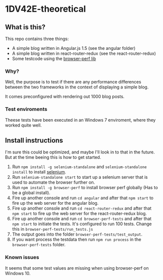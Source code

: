 # 1DV42E-theoretical

## What is this?

This repo contains three things:

- A simple blog written in Angular.js 1.5 (see the angular folder)
- A simple blog written in react-router-redux (see the react-router-redux)
- Some testcode using the [browser-perf lib](https://github.com/axemclion/browser-perf)

### Why?

Well, the purpose is to test if there are any performance differences between the two frameworks in the context
of displaying a simple blog.
   
It comes preconfigured with rendering out 1000 blog posts.

### Test enviroments

Theese tests have been executed in an Windows 7 enviroment, where they worked quite well. 

## Install instructions

I'm sure this could be optimized, and maybe I'll look in to that in the future. But at the time beeing this is how to get started.

1. Run `npm install -g selenium-standalone` and `selenium-standalone install` to install [selenium](http://www.seleniumhq.org/). 
2. Run `selenium-standalone start` to start up a selenium server that is used to automate the browser further on.
3. Run `npm install -g browser-perf` to install browser perf globally (Has to be a global install).
4. Fire up another console and run `cd angular` and after that `npm start` to fire up the web server for the angular blog.
5. Fire up another console and run `cd react-router-redux` and after that `npm start` to fire up the web server for the react-router-redux blog.
6. Fire up another console and run `cd browser-perf-tests` and after that `npm start` to initiate the tests. It's configured to run 100 tests. Change this in `browser-perf-tests/run_tests.js`
7. The output goes into the folder `browser-perf-tests/test_output`.
8. If you want process the testdata then run `npm run process` in the `browser-perf-tests` folder.

### Known issues

It seems that some test values are missing when using browser-perf on Windows 10.  
